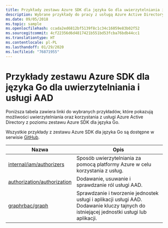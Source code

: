```yaml
---
title: Przykłady zestawu Azure SDK dla języka Go dla uwierzytelniania i usługi AAD
description: Wybrane przykłady do pracy z usługą Azure Active Directory (AAD) i uwierzytelniania z poziomu zestawu Azure SDK dla języka Go.
ms.date: 09/05/2018
ms.topic: sample
ms.openlocfilehash: ccada2ed6812bf5139f8c1c34c16059e83b02f52
ms.sourcegitcommit: 4cf22356d6d4817421b551bd53fcba76bdb44cc1
ms.translationtype: HT
ms.contentlocale: pl-PL
ms.lasthandoff: 01/29/2020
ms.locfileid: "76871955"
---
```

# <a name="azure-sdk-for-go-samples-for-authentication-and-aad"></a>Przykłady zestawu Azure SDK dla języka Go dla uwierzytelniania i usługi AAD

Poniższa tabela zawiera linki do wybranych przykładów, które pokazują możliwości uwierzytelniania oraz korzystania z usługi Azure Active Directory z poziomu zestawu Azure SDK dla języka Go.

Wszystkie przykłady z zestawu Azure SDK dla języka Go są dostępne w serwisie [GitHub](https://github.com/Azure-Samples/azure-sdk-for-go-samples).

| Nazwa | Opis |
|------|-------------|
| [internal/iam/authorizers](https://github.com/Azure-Samples/azure-sdk-for-go-samples/blob/master/internal/iam/authorizers.go) | Sposób uwierzytelniania za pomocą platformy Azure w celu korzystania z usług. |
| [authorization/authorization](https://github.com/Azure-Samples/azure-sdk-for-go-samples/blob/master/authorization/authorization.go) | Dodawanie, usuwanie i sprawdzanie ról usługi AAD. |
| [graphrbac/graph](https://github.com/Azure-Samples/azure-sdk-for-go-samples/blob/master/graphrbac/graph.go) | Sprawdzanie i tworzenie jednostek usługi i aplikacji usługi AAD. Dodawanie kluczy tajnych do istniejącej jednostki usługi lub aplikacji. |
